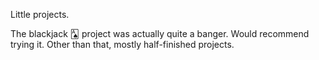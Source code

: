 Little projects.

The blackjack &#127137; project was actually quite a banger. Would recommend trying it. Other than that, mostly half-finished projects.
